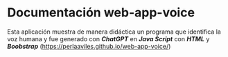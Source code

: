 
# Documentación web-app-voice

Esta aplicación muestra de manera didáctica un programa que identifica la voz humana y fue generado con ***ChatGPT*** en ***Java Script*** con ***HTML*** y ***Boobstrap***
(https://perlaaviles.github.io/web-app-voice/)
